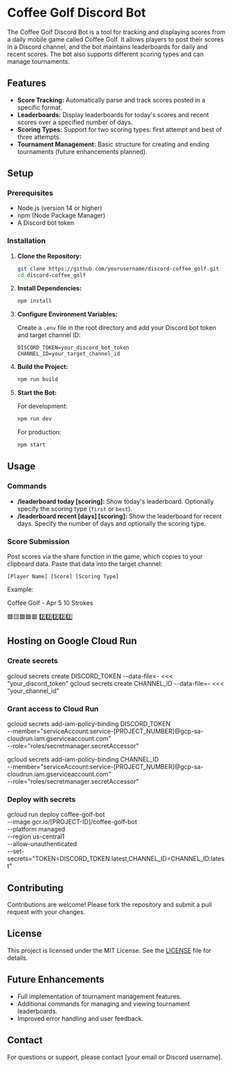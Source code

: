 # Coffee Golf Discord Bot

The Coffee Golf Discord Bot is a tool for tracking and displaying scores from a daily mobile game called Coffee Golf. It allows players to post their scores in a Discord channel, and the bot maintains leaderboards for daily and recent scores. The bot also supports different scoring types and can manage tournaments.

## Features

- **Score Tracking:** Automatically parse and track scores posted in a specific format.
- **Leaderboards:** Display leaderboards for today's scores and recent scores over a specified number of days.
- **Scoring Types:** Support for two scoring types: first attempt and best of three attempts.
- **Tournament Management:** Basic structure for creating and ending tournaments (future enhancements planned).

## Setup

### Prerequisites

- Node.js (version 14 or higher)
- npm (Node Package Manager)
- A Discord bot token

### Installation

1. **Clone the Repository:**

   ```bash
   git clone https://github.com/yourusername/discord-coffee_golf.git
   cd discord-coffee_golf
   ```

2. **Install Dependencies:**

   ```bash
   npm install
   ```

3. **Configure Environment Variables:**

   Create a `.env` file in the root directory and add your Discord bot token and target channel ID:

   ```plaintext
   DISCORD_TOKEN=your_discord_bot_token
   CHANNEL_ID=your_target_channel_id
   ```

4. **Build the Project:**

   ```bash
   npm run build
   ```

5. **Start the Bot:**

   For development:

   ```bash
   npm run dev
   ```

   For production:

   ```bash
   npm start
   ```

## Usage

### Commands

- **/leaderboard today [scoring]:** Show today's leaderboard. Optionally specify the scoring type (`first` or `best`).
- **/leaderboard recent [days] [scoring]:** Show the leaderboard for recent days. Specify the number of days and optionally the scoring type.

### Score Submission

Post scores via the share function in the game, which copies to your clipboard data.  Paste that data into the target channel:

```
[Player Name] [Score] [Scoring Type]
```

Example:

Coffee Golf - Apr 5
10 Strokes

🟪🟨🟩🟦🟥
2️⃣2️⃣2️⃣2️⃣2️⃣

## Hosting on Google Cloud Run

### Create secrets

gcloud secrets create DISCORD_TOKEN --data-file=- <<< "your_discord_token"
gcloud secrets create CHANNEL_ID --data-file=- <<< "your_channel_id"

### Grant access to Cloud Run

gcloud secrets add-iam-policy-binding DISCORD_TOKEN \
    --member="serviceAccount:service-[PROJECT_NUMBER]@gcp-sa-cloudrun.iam.gserviceaccount.com" \
    --role="roles/secretmanager.secretAccessor"

gcloud secrets add-iam-policy-binding CHANNEL_ID \
    --member="serviceAccount:service-[PROJECT_NUMBER]@gcp-sa-cloudrun.iam.gserviceaccount.com" \
    --role="roles/secretmanager.secretAccessor"

### Deploy with secrets

gcloud run deploy coffee-golf-bot \
  --image gcr.io/[PROJECT-ID]/coffee-golf-bot \
  --platform managed \
  --region us-central1 \
  --allow-unauthenticated \
  --set-secrets="TOKEN=DISCORD_TOKEN:latest,CHANNEL_ID=CHANNEL_ID:latest"

## Contributing

Contributions are welcome! Please fork the repository and submit a pull request with your changes.

## License

This project is licensed under the MIT License. See the [LICENSE](LICENSE) file for details.

## Future Enhancements

- Full implementation of tournament management features.
- Additional commands for managing and viewing tournament leaderboards.
- Improved error handling and user feedback.

## Contact

For questions or support, please contact [your email or Discord username].
